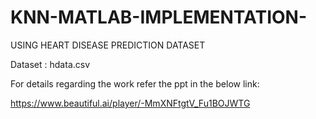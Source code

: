 # KNN-MATLAB-IMPLEMENTATION-
USING HEART DISEASE PREDICTION DATASET

Dataset : hdata.csv

For details regarding the work refer the ppt in the below link: 

https://www.beautiful.ai/player/-MmXNFtgtV_Fu1BOJWTG
